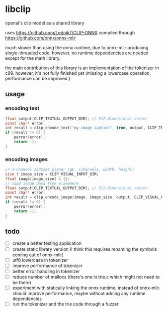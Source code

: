 # libclip

openai's clip model as a shared library

uses https://github.com/Lednik7/CLIP-ONNX compiled through https://github.com/onnx/onnx-mlir

much slower than using the onnx runtime, due to onnx-mlir producing single-threaded code. however, no runtime dependencies are needed except for the math library.

the main contribution of this library is an implementation of the tokenizer in c99. however, it's not fully finished yet (missing a lowercase operation, performance can be improved.)

## usage

### encoding text

```c
float output[CLIP_TEXTUAL_OUTPUT_DIM]; // 512-dimensional vector
const char* error;
int result = clip_encode_text("my image caption", true, output, CLIP_TEXTUAL_OUTPUT_DIM, &error);
if (result != 0) {
	perror(error);
	return -1;
}
```

### encoding images

```c
// 3-channel 224x224 planar rgb, (channels, width, height)
size_t image_size = CLIP_VISUAL_INPUT_DIM;
float image[image_size] = {};
// load image data from elsewhere
float output[CLIP_TEXTUAL_OUTPUT_DIM]; // 512-dimensional vector
const char* error;
int result = clip_encode_image(image, image_size, output, CLIP_VISUAL_OUTPUT_DIM, &error);
if (result != 0) {
	perror(error);
	return -1;
}
```

## todo

- [ ] create a better testing application
- [ ] create static library version (I think this requires renaming the symbols coming out of onnx-mlir)
- [ ] utf8 lowercase in tokenizer
- [ ] improve performance of tokenizer
- [ ] better error handling in tokenizer
- [ ] reduce number of mallocs (there's one in trie.c which might not need to be there)
- [ ] experiment with statically linking the onnx runtime, instead of onnx-mlir. should improve performance, maybe without adding any runtime dependencies
- [ ] run the tokenizer and the trie code through a fuzzer